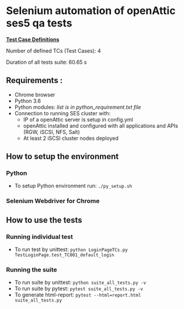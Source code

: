 # Selenium automation of openAttic ses5 qa tests 

[**Test Case Definitions**](https://github.com/markostanojlovic/ses5_oa_qa/wiki/Test-Case-Definitions)

Number of defined TCs (Test Cases): 4

Duration of all tests suite: 60.65 s

## Requirements :

- Chrome browser 
- Python 3.6
- Python modules: *list is in python_requirement.txt file*
- Connection to running SES cluster with:
  - IP of a openAttic server is setup in config.yml
  - openAttic installed and configured with all applications and APIs (RGW, iSCSI, NFS, Salt)
  - At least 2 iSCSI cluster nodes deployed 

## How to setup the environment 

### Python

- To setup Python environment run: `./py_setup.sh`

### Selenium Webdriver for Chrome 
 

## How to use the tests 

### Running individual test 

- To run test by unittest: `python LoginPageTCs.py TestLoginPage.test_TC001_default_login`

### Running the suite 

- To run suite by unittest: `python suite_all_tests.py -v`
- To run suite by pytest:   `pytest suite_all_tests.py -v`
- To generate html-report:  `pytest --html=report.html suite_all_tests.py`
